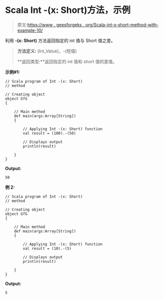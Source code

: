 # Scala Int -(x: Short)方法，示例

> 原文:[https://www . geesforgeks . org/Scala-int-x-short-method-with-example-10/](https://www.geeksforgeeks.org/scala-int-x-short-method-with-example-10/)

利用 **-(x: Short)** 方法返回指定的 int 值与 Short 值之差。

> **方法定义:** (Int_Value)。-(短值)
> 
> **返回类型:**返回指定的 int 值和 short 值的差值。

**示例#1:**

```
// Scala program of Int -(x: Short)
// method

// Creating object
object GfG
{ 

    // Main method
    def main(args:Array[String])
    {

        // Applying Int -(x: Short) function
        val result = (100).-(50)

        // Displays output
        println(result)

    }
} 
```

**Output:**

```
50

```

**例 2:**

```
// Scala program of Int -(x: Short)
// method

// Creating object
object GfG
{ 

    // Main method
    def main(args:Array[String])
    {

        // Applying Int -(x: Short) function
        val result = (10).-(5)

        // Displays output
        println(result)

    }
} 
```

**Output:**

```
5

```